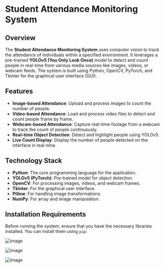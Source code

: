 # Student Attendance Monitoring System

## Overview
The **Student Attendance Monitoring System** uses computer vision to track the attendance of individuals within a specified environment. It leverages a pre-trained **YOLOv5 (You Only Look Once)** model to detect and count people in real-time from various media sources like images, videos, or webcam feeds. The system is built using Python, OpenCV, PyTorch, and Tkinter for the graphical user interface (GUI).

## Features
- **Image-based Attendance**: Upload and process images to count the number of people.
- **Video-based Attendance**: Load and process video files to detect and count people frame by frame.
- **Webcam-based Attendance**: Capture real-time footage from a webcam to track the count of people continuously.
- **Real-time Object Detection**: Detect and highlight people using YOLOv5.
- **Live Count Display**: Display the number of people detected on the interface in real-time.

## Technology Stack
- **Python**: The core programming language for the application.
- **YOLOv5 (PyTorch)**: Pre-trained model for object detection.
- **OpenCV**: For processing images, videos, and webcam frames.
- **Tkinter**: For the graphical user interface.
- **Pillow**: For handling image transformations.
- **NumPy**: For array and image manipulation.

## Installation Requirements

Before running the system, ensure that you have the necessary libraries installed. You can install them using `pip`:



![image](https://github.com/user-attachments/assets/933cd9b7-36be-435d-b5f0-c695eeb67d53)

![image](https://github.com/user-attachments/assets/2609bb0c-c6ee-4342-b94d-b8aa9197bb9c)

![image](https://github.com/user-attachments/assets/a94a47bd-39a6-43ae-9e86-c40541d694fd)





